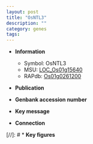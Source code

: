 ```yaml
---
layout: post
title: "OsNTL3"
description: ""
category: genes
tags: 
---
```


* **Information**  
    + Symbol: OsNTL3  
    + MSU: [LOC_Os01g15640](http://rice.uga.edu/cgi-bin/ORF_infopage.cgi?orf=LOC_Os01g15640)  
    + RAPdb: [Os01g0261200](http://rapdb.dna.affrc.go.jp/viewer/gbrowse_details/irgsp1?name=Os01g0261200)  

* **Publication**  

* **Genbank accession number**  

* **Key message**  

* **Connection**  

[//]: # * **Key figures**  



